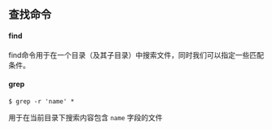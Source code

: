 ## 查找命令

#### find

find命令用于在一个目录（及其子目录）中搜索文件，同时我们可以指定一些匹配条件。

#### grep

```
$ grep -r 'name' *
```

用于在当前目录下搜索内容包含 `name` 字段的文件


